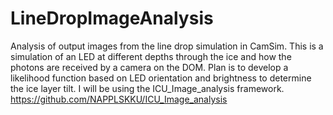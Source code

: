 # LineDropImageAnalysis
Analysis of output images from the line drop simulation in CamSim. This is a simulation of an LED at different depths through the ice and how the photons are received by a camera on the DOM. Plan is to develop a likelihood function based on LED orientation and brightness to determine the ice layer tilt. I will be using the ICU_Image_analysis framework.
https://github.com/NAPPLSKKU/ICU_Image_analysis
